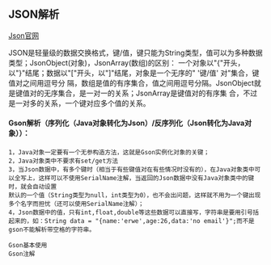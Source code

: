 ## JSON解析

[Json官网](http://json.org/json-zh.html) 

JSON是轻量级的数据交换格式，键/值，键只能为String类型，值可以为多种数据类型；JsonObject(对象)，JsonArray(数组)的区别：
一个对象以"{"开头，以"}"结尾；数据以"["开头，以"]"结尾，对象是一个无序的" '键/值' 对"集合，键值对之间用逗号分
隔，数组是值的有序集合，值之间用逗号分隔。JsonObject就是键值对的无序集合，是一对一的关系；JsonArray是键值对的有序集
合，不过是一对多的关系，一个键对应多个值的关系。

	


#### Gson解析（序列化（Java对象转化为Json）/反序列化（Json转化为Java对象））：

	1，Java对象一定要有一个无参构造方法，这就是Gson实例化对象的关键；
	2，Java对象类中不要求有set/get方法
	3，当Json数据中，有多个键时（相当于有些键值对在有些情况时没有的），在Java对象类中可以全写上，这样可以不使用SerialName注解，当返回的Json数据中没有Java对象类中的键时，就会自动设置
	默认的一个值（String类型为null，int类型为0），也不会出问题，这样就不用为一个键出现多个名字而担忧（还可以使用SerialName注解）；
	4，Json数据中的值，只有int,float,double等这些数据可以直接写，字符串是要用引号括起来的，如：String data = "{name:'erwe',age:26,data:'no email'}";而不是gson不能解析带空格的字符串。

	Gson基本使用
	Gson注解